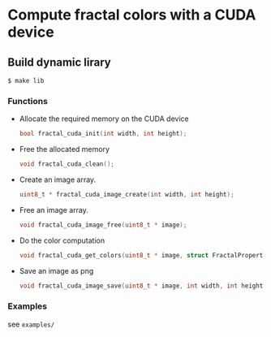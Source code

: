 # Compute fractal colors with a CUDA device

## Build dynamic lirary

    $ make lib


### Functions


- Allocate the required memory on the CUDA device

    ```c
    bool fractal_cuda_init(int width, int height);
    ```

- Free the allocated memory

    ```c
    void fractal_cuda_clean();
    ```

- Create an image array.

    ```c
    uint8_t * fractal_cuda_image_create(int width, int height);
    ```

- Free an image array.

    ```c
    void fractal_cuda_image_free(uint8_t * image);
    ```

- Do the color computation

    ```c
    void fractal_cuda_get_colors(uint8_t * image, struct FractalProperties * fp);
    ```

- Save an image as png

    ```c
    void fractal_cuda_image_save(uint8_t * image, int width, int height, const char * filename);
    ```

### Examples

see `examples/`
